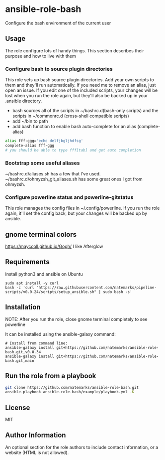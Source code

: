 # ansible-role-bash

Configure the bash environment of the current user

## Usage 
The role configure lots of handy things. This section describes their purpose and how to live with them
### Configure bash to source plugin directories

This role sets up bash source plugin directories. Add your own scripts to them and they'll run automatically.  If you need me to remove an alias, just open an issue. If you edit one of the included scripts, your changes will be lost when you run the role again, but they'll also be backed up in your .ansible directory.

- bash sources all of the scripts in ~/bashrc.d(bash-only scripts) and the scripts in ~/commonrc.d (cross-shell compatible scripts)
- add ~/bin to path
- add bash function to enable bash auto-complete for an alias (complete-alias)


```bash
alias fff-ggg='echo delfjbgljhdfsg'
complete-alias fff-ggg
# you should be able to type fff[tab] and get auto completion
```

### Bootstrap some useful aliases

~/bashrc.d/aliases.sh  has a few that I've used.
~/bashrc.d/ohmyzsh_git_aliases.sh has some great ones I got from ohmyzsh.


### Configure powerline status and powerline-gitstatus

This role manages the config files in ~/.config/powerline. If you run the role again, it'll set the config back, but your changes will be backed up by ansible.

## gnome terminal colors
https://mayccoll.github.io/Gogh/
I like Afterglow

## Requirements


Install python3 and ansible on Ubuntu
```shell
sudo apt install -y curl
bash -c 'curl "https://raw.githubusercontent.com/natemarks/pipeline-scripts/v0.0.24/scripts/setup_ansible.sh" | sudo bash -s'
```

## Installation
NOTE: After you run the role, close gnome terminal completely to see powerline

It can be installed using the ansible-galaxy command:
```shell
# Install from command line:
ansible-galaxy install git+https://github.com/natemarks/ansible-role-bash.git,v0.0.34
ansible-galaxy install git+https://github.com/natemarks/ansible-role-bash.git,main
```
## Run the role from a playbook

```bash
git clone https://github.com/natemarks/ansible-role-bash.git
ansible-playbook ansible-role-bash/example/playbook.yml -K
```


License
-------

MIT

Author Information
------------------

An optional section for the role authors to include contact information, or a website (HTML is not allowed).
